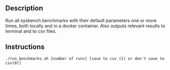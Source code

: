 ## Description
Run all sysbench benchmarks with their default parameters one or more times, both locally and in a docker container. Also outputs relevant results to terminal and to csv files.


## Instructions
```
./run_benchmarks.sh [number of runs] [save to csv (1) or don't save to csv(0)]
```
 
